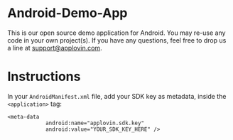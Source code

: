 Android-Demo-App
============

This is our open source demo application for Android. You may re-use any code in your own project(s). If you have any questions, feel free to drop us a line at support@applovin.com.

# Instructions #

In your `AndroidManifest.xml` file, add your SDK key as metadata, inside the `<application>` tag:

```
<meta-data
            android:name="applovin.sdk.key"
            android:value="YOUR_SDK_KEY_HERE" />
```
